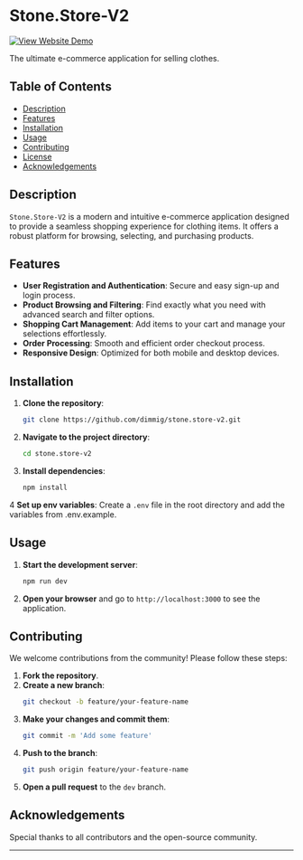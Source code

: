 # Stone.Store-V2

[![View Website Demo](https://img.shields.io/badge/View%20Website%20Demo-%E2%9C%94-blue)](https://www.stone-store.store/)

The ultimate e-commerce application for selling clothes.

## Table of Contents
- [Description](#description)
- [Features](#features)
- [Installation](#installation)
- [Usage](#usage)
- [Contributing](#contributing)
- [License](#license)
- [Acknowledgements](#acknowledgements)

## Description
`Stone.Store-V2` is a modern and intuitive e-commerce application designed to provide a seamless shopping experience for clothing items. It offers a robust platform for browsing, selecting, and purchasing products.

## Features
- **User Registration and Authentication**: Secure and easy sign-up and login process.
- **Product Browsing and Filtering**: Find exactly what you need with advanced search and filter options.
- **Shopping Cart Management**: Add items to your cart and manage your selections effortlessly.
- **Order Processing**: Smooth and efficient order checkout process.
- **Responsive Design**: Optimized for both mobile and desktop devices.

## Installation
1. **Clone the repository**:
   ```bash
   git clone https://github.com/dimmig/stone.store-v2.git
   ```
2. **Navigate to the project directory**:
   ```bash
   cd stone.store-v2
   ```
3. **Install dependencies**:
   ```bash
   npm install
   ```
4 **Set up env variables**:
   Create a `.env` file in the root directory and add the variables from .env.example.
   
   

## Usage
1. **Start the development server**:
   ```bash
   npm run dev
   ```
2. **Open your browser** and go to `http://localhost:3000` to see the application.

## Contributing
We welcome contributions from the community! Please follow these steps:
1. **Fork the repository**.
2. **Create a new branch**:
   ```bash
   git checkout -b feature/your-feature-name
   ```
3. **Make your changes and commit them**:
   ```bash
   git commit -m 'Add some feature'
   ```
4. **Push to the branch**:
   ```bash
   git push origin feature/your-feature-name
   ```
5. **Open a pull request** to the `dev` branch.


## Acknowledgements
Special thanks to all contributors and the open-source community.

---

